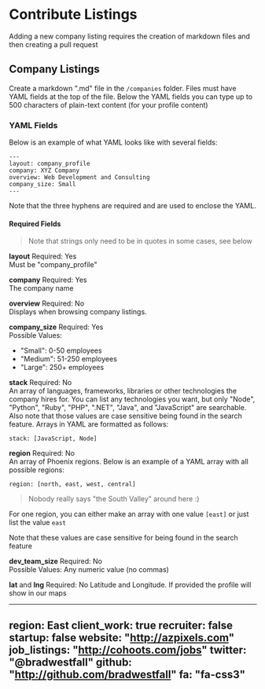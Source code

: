 # Contribute Listings

Adding a new company listing requires the creation of markdown files and then creating a pull request



## Company Listings

Create a markdown ".md" file in the `/companies` folder. Files must have YAML fields at the top of the file. Below the YAML fields you can type up to 500 characters of plain-text content (for your profile content)

### YAML Fields

Below is an example of what YAML looks like with several fields:

```
---
layout: company_profile
company: XYZ Company
overview: Web Development and Consulting
company_size: Small
---
```

Note that the three hyphens are required and are used to enclose the YAML.

#### Required Fields

> Note that strings only need to be in quotes in some cases, see below

**layout**
Required: Yes<br>
Must be "company_profile"

**company**
Required: Yes<br>
The company name

**overview**
Required: No<br>
Displays when browsing company listings.

**company_size**
Required: Yes<br>
Possible Values:

- "Small": 0-50 employees
- "Medium": 51-250 employees
- "Large": 250+ employees

**stack**
Required: No<br>
An array of languages, frameworks, libraries or other technologies the company hires for. You can list any technologies you want, but only "Node", "Python", "Ruby", "PHP", ".NET", "Java", and "JavaScript" are searchable. Also note that those values are case sensitive being found in the search feature. Arrays in YAML are formatted as follows:

```
stack: [JavaScript, Node]
```

**region**
Required: No<br>
An array of Phoenix regions. Below is an example of a YAML array with all possible regions:

```
region: [north, east, west, central]
```

> Nobody really says "the South Valley" around here :)

For one region, you can either make an array with one value `[east]` or just list the value `east`

Note that these values are case sensitive for being found in the search feature


**dev_team_size**
Required: No<br>
Possible Values: Any numeric value (no commas)

**lat** and **lng**
Required: No
Latitude and Longitude. If provided the profile will show in our maps






---

region: East
client_work: true
recruiter: false
startup: false
website: "http://azpixels.com"
job_listings: "http://cohoots.com/jobs"
twitter: "@bradwestfall"
github: "http://github.com/bradwestfall"
fa: "fa-css3"
---